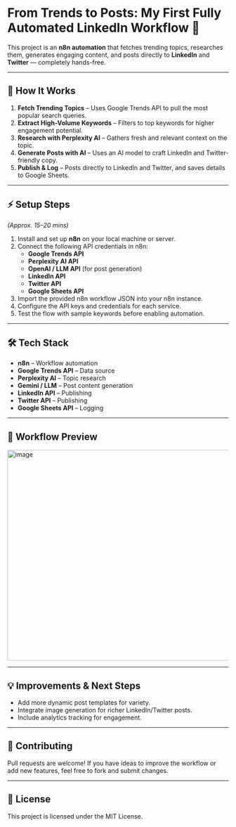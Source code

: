 # From Trends to Posts: My First Fully Automated LinkedIn Workflow 🚀

This project is an **n8n automation** that fetches trending topics, researches them, generates engaging content, and posts directly to **LinkedIn** and **Twitter** — completely hands-free.

---

## 📌 How It Works
1. **Fetch Trending Topics** – Uses Google Trends API to pull the most popular search queries.
2. **Extract High-Volume Keywords** – Filters to top keywords for higher engagement potential.
3. **Research with Perplexity AI** – Gathers fresh and relevant context on the topic.
4. **Generate Posts with AI** – Uses an AI model to craft LinkedIn and Twitter-friendly copy.
5. **Publish & Log** – Posts directly to LinkedIn and Twitter, and saves details to Google Sheets.

---

## ⚡ Setup Steps
*(Approx. 15–20 mins)*
1. Install and set up **n8n** on your local machine or server.
2. Connect the following API credentials in n8n:
   - **Google Trends API**
   - **Perplexity AI API**
   - **OpenAI / LLM API** (for post generation)
   - **LinkedIn API**
   - **Twitter API**
   - **Google Sheets API**
3. Import the provided n8n workflow JSON into your n8n instance.
4. Configure the API keys and credentials for each service.
5. Test the flow with sample keywords before enabling automation.

---

## 🛠 Tech Stack
- **n8n** – Workflow automation
- **Google Trends API** – Data source
- **Perplexity AI** – Topic research
- **Gemini / LLM** – Post content generation
- **LinkedIn API** – Publishing
- **Twitter API** – Publishing
- **Google Sheets API** – Logging

---

## 📸 Workflow Preview
<img width="1382" height="480" alt="image" src="https://github.com/user-attachments/assets/56f923ca-9c5f-4f40-bea7-6a9097976045" />



---

## 💡 Improvements & Next Steps
- Add more dynamic post templates for variety.
- Integrate image generation for richer LinkedIn/Twitter posts.
- Include analytics tracking for engagement.

---

## 🤝 Contributing
Pull requests are welcome! If you have ideas to improve the workflow or add new features, feel free to fork and submit changes.

---

## 📜 License
This project is licensed under the MIT License.

